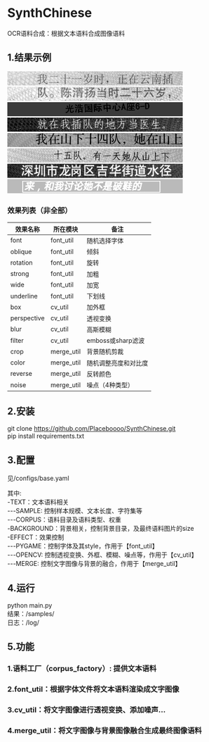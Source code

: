 # SynthChinese
OCR语料合成：根据文本语料合成图像语料

## 1.结果示例
![1.jpg](./demo/1.jpg)
![2.jpg](./demo/2.jpg)
![3.jpg](./demo/3.jpg)
![4.jpg](./demo/4.jpg)
![5.jpg](./demo/5.jpg)
![6.jpg](./demo/6.jpg)
![7.jpg](./demo/7.jpg)
![8.jpg](./demo/8.jpg)
### 效果列表（非全部）
|效果名称|所在模块|备注|
|--------|-----|-------|
|font|font_util|随机选择字体|
|oblique|font_util|倾斜|
|rotation|font_util|旋转|
|strong|font_util|加粗|
|wide|font_util|加宽|
|underline|font_util|下划线|
|box|cv_util|加外框|
|perspective|cv_util|透视变换|
|blur|cv_util|高斯模糊|
|filter|cv_util|emboss或sharp滤波|
|crop|merge_util|背景随机剪裁|
|color|merge_util|随机调整亮度和对比度|
|reverse|merge_util|反转颜色|
|noise|merge_util|噪点（4种类型）|


## 2.安装
git clone  https://github.com/Placeboooo/SynthChinese.git  
pip install requirements.txt
## 3.配置
<p>
见/configs/base.yaml  
  
  
其中:  
-TEXT：文本语料相关  
---SAMPLE: 控制样本规模、文本长度、字符集等  
---CORPUS：语料目录及语料类型、权重  
-BACKGROUND：背景相关，控制背景目录，及最终语料图片的size  
-EFFECT：效果控制  
---PYGAME：控制字体及其style，作用于【font_util】  
---OPENCV: 控制透视变换、外框、模糊、噪点等，作用于【cv_util】  
---MERGE: 控制文字图像与背景的融合，作用于【merge_util】
<p>
      
## 4.运行
python main.py  
结果：/samples/  
日志：/log/  

## 5.功能
### 1.语料工厂（corpus_factory）: 提供文本语料
### 2.font_util：根据字体文件将文本语料渲染成文字图像
### 3.cv_util：将文字图像进行透视变换、添加噪声...
### 4.merge_util：将文字图像与背景图像融合生成最终图像语料



